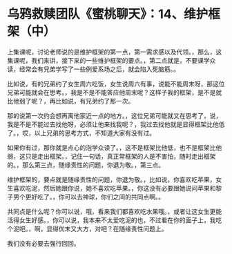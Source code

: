 # 乌鸦救赎团队《蜜桃聊天》：14、维护框架（中）

上集课呢，讨论老师说的是维护框架的第一点，第一需求感以及代领。，那么，这集课呢，我们来讲，接下来的一些维护框架的要点。，第二点就是，不要课学众读，经常会有兄弟学写了一些例爱系场之后，就会陷入死脑筋。。

比如说，有的兄弟约了女生周六吃饭，女生说周六有事，说能不能周末呀，那这位兄弟可能就会在思考。，我是不是不能答应他周末呢？这样子我的框架，是不是就比他弱了呢？，再比如说，有兄弟约了那一次。

那的说第一次约会想再离他家近一点的地方。，这位兄弟可能就又在思考了，说，我是不是不能过去找他呀，必须让他来找我呢？，我过去找他就是显得框架比他低了。，哎，以上兄弟的思考方式，不知道大家有没有过。

如果你有过，那你就是点心的泡学众读了。，这不是框架比他低，也不是框架比他弱，这只是走出框架。，记住一句话，真正常框架的人是不害怕，随时走出框架的。，那么第三点，随缘责性的问题，你退为敬。，第三点。

维护框架的，要点就是随缘责性的问题，你退为敬。，比如说，你喜欢吃苹果，女生喜欢吃泥，然后她跟你说，她不喜欢吃苹果。，你这没有必要跟她说问苹果和黎子男个更好吃了。，你可以去神球，你们之间的共同点啊。。

共同点是什么呢？你可以说，哦，看来我们都喜欢吃水果哦。，或者让这女生更能活得女生好感。，你可以说，我本来不太爱吃泥的也，不过看在你的面子上，我吃个泥吧。，啊，显得优末又大方，对吧？在随缘责性问题上。

我们没有必要去强行回回。